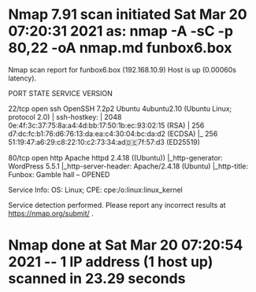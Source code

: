 # Nmap 7.91 scan initiated Sat Mar 20 07:20:31 2021 as: nmap -A -sC -p 80,22 -oA nmap.md funbox6.box
Nmap scan report for funbox6.box (192.168.10.9)
Host is up (0.00060s latency).

PORT   STATE SERVICE VERSION


22/tcp open  ssh     OpenSSH 7.2p2 Ubuntu 4ubuntu2.10 (Ubuntu Linux; protocol 2.0)
	| ssh-hostkey: 
	|   2048 0e:4f:3c:37:75:8a:a4:4d:bb:17:50:1b:ec:93:02:15 (RSA)
	|   256 d7:dc:fc:b1:76:d6:76:13:da:ea:c4:30:04:bc:da:d2 (ECDSA)
	|_  256 51:19:47:a6:29:c8:22:10:c2:73:34:ad:de:7f:57:d3 (ED25519)


80/tcp open  http    Apache httpd 2.4.18 ((Ubuntu))
	|_http-generator: WordPress 5.5.1
	|_http-server-header: Apache/2.4.18 (Ubuntu)
	|_http-title: Funbox: Gamble hall &#8211; OPENED


Service Info: OS: Linux; CPE: cpe:/o:linux:linux_kernel

Service detection performed. Please report any incorrect results at https://nmap.org/submit/ .
# Nmap done at Sat Mar 20 07:20:54 2021 -- 1 IP address (1 host up) scanned in 23.29 seconds

